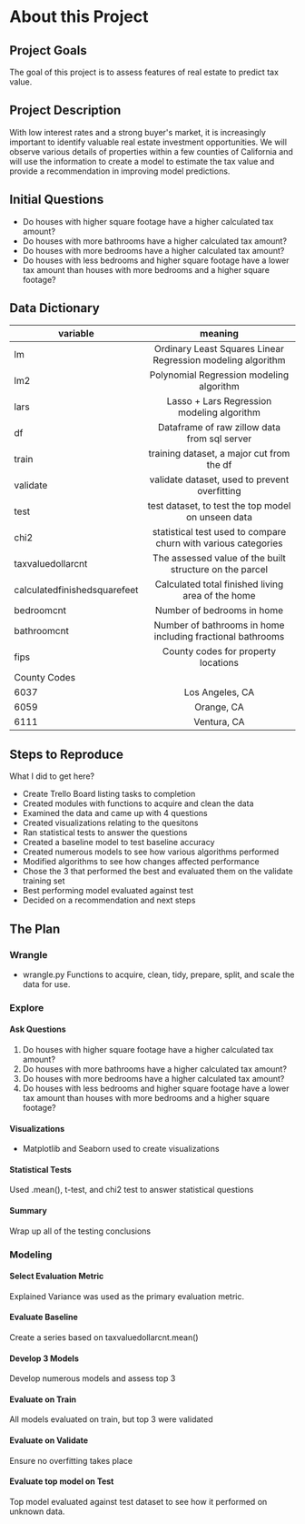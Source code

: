 # About this Project

## Project Goals
The goal of this project is to assess features of real estate to predict tax value.


## Project Description
With low interest rates and a strong buyer's market, it is increasingly important to identify valuable real estate investment opportunities. We will observe various details of properties within a few counties of California and will use the information to create a model to estimate the tax value and provide a recommendation in improving model predictions.

## Initial Questions

- Do houses with higher square footage have a higher calculated tax amount?
- Do houses with more bathrooms have a higher calculated tax amount?
- Do houses with more bedrooms have a higher calculated tax amount?
- Do houses with less bedrooms and higher square footage have a lower tax amount than houses with more bedrooms and a higher square footage?

## Data Dictionary

| variable      | meaning       |
| ------------- |:-------------:|
|lm|Ordinary Least Squares Linear Regression modeling algorithm|
|lm2|Polynomial Regression modeling algorithm |
|lars|Lasso + Lars Regression modeling algorithm|
|df|Dataframe of raw zillow data from sql server|
|train| training dataset, a major cut from the df|
|validate| validate dataset, used to prevent overfitting|
|test| test dataset, to test the top model on unseen data|
|chi2 | statistical test used to compare churn with various categories|
|taxvaluedollarcnt| The assessed value of the built structure on the parcel|
|calculatedfinishedsquarefeet| Calculated total finished living area of the home |
|bedroomcnt| Number of bedrooms in home |
|bathroomcnt| Number of bathrooms in home including fractional bathrooms|
|fips| County codes for property locations|
| County Codes||
|6037 | Los Angeles, CA|
|6059 | Orange, CA|
|6111 | Ventura, CA|

## Steps to Reproduce
What I did to get here?
- Create Trello Board listing tasks to completion
- Created modules with functions to acquire and clean the data
- Examined the data and came up with 4 questions
- Created visualizations relating to the quesitons
- Ran statistical tests to answer the questions
- Created a baseline model to test baseline accuracy
- Created numerous models to see how various algorithms performed
- Modified algorithms to see how changes affected performance
- Chose the 3 that performed the best and evaluated them on the validate training set
- Best performing model evaluated against test
- Decided on a recommendation and next steps

## The Plan

### Wrangle
- wrangle.py
Functions to acquire, clean, tidy, prepare, split, and scale the data for use.

### Explore
#### Ask Questions
1. Do houses with higher square footage have a higher calculated tax amount?
2. Do houses with more bathrooms have a higher calculated tax amount?
3. Do houses with more bedrooms have a higher calculated tax amount?
4. Do houses with less bedrooms and higher square footage have a lower tax amount than houses with more bedrooms and a higher square footage?

#### Visualizations
- Matplotlib and Seaborn used to create visualizations
#### Statistical Tests
Used .mean(), t-test, and chi2 test to answer statistical questions
#### Summary
Wrap up all of the testing conclusions
### Modeling
#### Select Evaluation Metric
Explained Variance was used as the primary evaluation metric.
#### Evaluate Baseline
Create a series based on taxvaluedollarcnt.mean()
#### Develop 3 Models
Develop numerous models and assess top 3
#### Evaluate on Train
All models evaluated on train, but top 3 were validated
#### Evaluate on Validate
Ensure no overfitting takes place
#### Evaluate top model on Test
Top model evaluated against test dataset to see how it performed on unknown data.